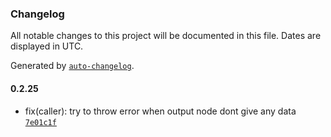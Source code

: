 ### Changelog

All notable changes to this project will be documented in this file. Dates are displayed in UTC.

Generated by [`auto-changelog`](https://github.com/CookPete/auto-changelog).

#### 0.2.25

- fix(caller): try to throw error when output node dont give any data [`7e01c1f`](https://github.com/tctien342/comfyui-sdk/commit/7e01c1f469f8af43ebe6c7122799f25a54c5a104)

